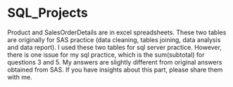 # SQL_Projects
Product and SalesOrderDetails are in excel spreadsheets. These two tables are originally for SAS practice (data cleaning, tables joining, data analysis and data report). 
I used these two tables for sql server practice. However, there is one issue for my sql practice, which is the sum(subtotal) for questions 3 and 5. My answers are slightly different from original answers obtained from SAS. 
If you have insights about this part, please share them with me. 

